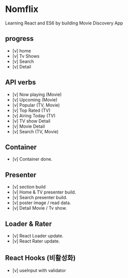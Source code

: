 # Nomflix

Learning React and ES6 by building Movie Discovery App

## progress

- [v] home
- [v] Tv Shows
- [v] Search
- [v] Detail

## API verbs

- [v] Now playing (Movie)
- [v] Upcoming (Movie)
- [v] Popular (TV, Movie)
- [v] Top Rated (TV)
- [v] Airing Today (TV)
- [v] TV show Detail
- [v] Movie Detail
- [v] Search (TV, Movie)

## Container

- [v] Container done.

## Presenter

- [v] section build
- [v] Home & TV presenter build.
- [v] Search presenter build.
- [v] poster image / read data.
- [v] Detail Movie / Tv show.

## Loader & Rater

- [v] React Loader update.
- [v] React Rater update.

## React Hooks (비활성화)

- [v] useInput with validator
